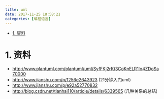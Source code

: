 ```yaml
---
title: uml
date: 2017-11-25 18:58:21
categories: [编程语言]
---
```


<!-- TOC -->

- [1. 资料](#1-资料)

<!-- /TOC -->

<a id="markdown-1-资料" name="1-资料"></a>
# 1. 资料

* http://www.plantuml.com/plantuml/uml/SyfFKj2rKt3CoKnELR1Io4ZDoSa70000
* http://www.jianshu.com/p/1256e2643923 (21分钟入门uml)
* http://www.jianshu.com/p/e92a52770832 
* http://blog.csdn.net/tianhai110/article/details/6339565 (几种关系的总结)
